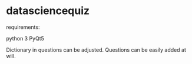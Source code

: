 # datasciencequiz

requirements:

python 3
PyQt5

Dictionary in questions can be adjusted. Questions can be easily added at will. 

